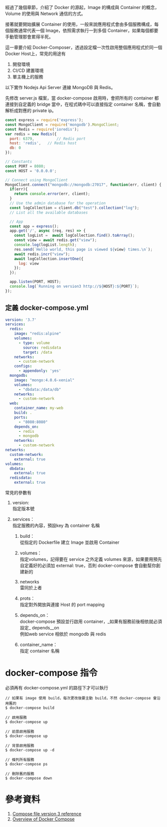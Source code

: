 經過了幾個章節，介紹了 Docker 的源起，Image 的構成與 Container 的概念，Volume 的使用與 Network 通信的方式。

接著就要開始擴展 Container 的使用，一般來說應用程式會由多個服務構成，每個服務通常代表一個 Image，依照需求執行一到多個 Container，如果每個都要手動管理那會累得半死。

這一章要介紹 Docker-Composer，透過設定檔一次性啟用整個應用程式於同一個 Docker Host上，常見的用途有

1. 開發環境
2. CI/CD 建置環境
3. 單主機上的服務

以下實作 Nodejs Api Server 連線 MongoDB 與 Redis。

先修改 server.js 檔案，當 docker-compose 啟用時，會把所有的 container 都連接到自定義的 bridge 當中，在程式碼中可以直接指定 container 名稱，會自動解析成對應的 private ip。

```js
const express = require('express');
const MongoClient = require('mongodb').MongoClient;
const Redis = require('ioredis');
var redis = new Redis({
  port: 6379,          // Redis port
  host: 'redis',   // Redis host
  db: 0
});

// Constants
const PORT = 8080;
const HOST = '0.0.0.0';

// Connect using MongoClient
MongoClient.connect("mongodb://mongodb:27017", function(err, client) {
  if(err){
    return console.error(err, client);
  }
  // Use the admin database for the operation
  const logCollection = client.db("test").collection("log");
  // List all the available databases

  // App
  const app = express();
  app.get('/', async (req, res) => {
    const logList =  await logCollection.find().toArray();
    const view = await redis.get("view");
    console.log(logList.length);
    res.send(`Hello world, this page is viewed ${view} times.\n`);
    await redis.incr("view");
    await logCollection.insertOne({
      log: view
    });
  });

  app.listen(PORT, HOST);
  console.log(`Running on version3 http://${HOST}:${PORT}`);
});
```

## 定義 docker-compose.yml

```yml
version: '3.7'
services:
  redis:
    image: "redis:alpine"
    volumes:
      - type: volume
        source: redisdata
        target: /data
    networks: 
      - custom-network
    configs:
      - appendonly: 'yes'
  mongodb:
    image: "mongo:4.0.6-xenial"
    volumes:
      - "dbdata:/data/db"
    networks: 
      - custom-network
  web:
    container_name: my-web
    build: .
    ports:
      - "8080:8080"
    depends_on:
      - redis
      - mongodb
    networks: 
      - custom-network
networks: 
  custom-network:
    external: true
volumes:
  dbdata: 
    external: true
  redisdata:
    external: true
```

常見的參數有

1. version:   
   指定版本號

2. services：  
   指定服務的內容，預設key 為 container 名稱

   1. build：  
      從指定的 Dockerfile 建立 Image 並啟用 Container

   2. volumes：  
      指定volumes，記得要在 service 之外定義 volumes 來源，如果要用預先自定義好的必須加 external: true，否則 docker-compose 會自動幫你創建新的

   3. networks  
      雷同於上者

   4. prots：  
      指定對外開放與連接 Host 的 port mapping

   5. depends_on：  
      docker-compose 預設並行啟用 container，_如果有服務前後相依就必須設定\_ depends\_\_on  
      例如web service 相依於 mongodb 與 redis

   6. container\_name：  
      指定 container 名稱

# docker-compose 指令

必須再有 docker-compose.yml 的路徑下才可以執行

```
// 如果有 image 使用 build，每次更改後要主動 build，不然 docker-compose 會沿用舊的
$ docker-compose build

// 啟用服務
$ docker-compose up

// 前景啟用服務
$ docker-compose up

// 背景啟用服務
$ docker-compose up -d

// 條列所有服務
$ docker-compose ps

// 刪除舊的服務
$ docker-compose down
```

# 參考資料

1. [Compose file version 3 reference](https://docs.docker.com/compose/compose-file/)
2. [Overview of Docker Compose](https://docs.docker.com/compose/overview/)



